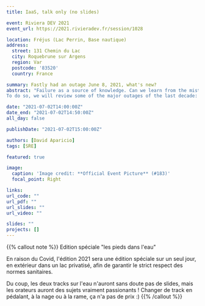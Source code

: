 ```yaml
---
title: IaaS, talk only (no slides) 

event: Riviera DEV 2021
event_url: https://2021.rivieradev.fr/session/1028

location: Fréjus (Lac Perrin, Base nautique)
address:
  street: 131 Chemin du Lac
  city: Roquebrune sur Argens
  region: Var
  postcode: '83520'
  country: France

summary: Fastly had an outage June 8, 2021, what's new?
abstract: "Failure as a source of knowledge. Can we learn from the mistakes of the greatest?
To do so, we will review some of the major outages of the last decade: Github, Google, Amazon, Facebook, Apple, Microsoft, Gitlab or more recently Fastly. Through the reading of the post-mortems of the incidents, we will analyze the root cause, the implementation of the remediation, and extract some good practices"

date: "2021-07-02T14:00:00Z"
date_end: "2021-07-02T14:50:00Z"
all_day: false

publishDate: "2021-07-02T15:00:00Z"

authors: [David Aparicio]
tags: [SRE]

featured: true

image:
  caption: 'Image credit: **Official Event Picture** (#183)'
  focal_point: Right

links:
url_code: ""
url_pdf: ""
url_slides: ""
url_video: ""

slides: ""
projects: []
---
```


{{% callout note %}}
Edition spéciale "les pieds dans l'eau"

En raison du Covid, l'édition 2021 sera une édition spéciale sur un seul jour, en extérieur dans un lac privatisé, afin de garantir le strict respect des normes sanitaires.

Du coup, les deux tracks sur l'eau n'auront sans doute pas de slides, mais les orateurs auront des sujets vraiment passionants ! Changer de track en pédalant, à la nage ou à la rame, ça n'a pas de prix :)
{{% /callout %}}